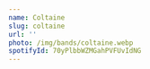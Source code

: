 ```yaml
---
name: Coltaine
slug: coltaine
url: ''
photo: /img/bands/coltaine.webp
spotifyId: 70yPlbbWZMGahPVFUvIdNG
---
```

